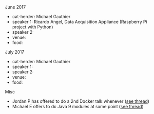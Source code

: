 
June 2017

- cat-herder: Michael Gauthier
- speaker 1: Ricardo Angel, Data Acquisition Appliance (Raspberry Pi project with Python) 
- speaker 2:
- venue:
- food: 

July 2017

- cat-herder: Michael Gauthier
- speaker 1:
- speaker 2:
- venue:
- food: 

Misc

- Jordan P has offered to do a 2nd Docker talk whenever ([see thread](https://github.com/peidevs/Event_Resources/issues/31))
- Michael E offers to do Java 9 modules at some point ([see thread](https://github.com/peidevs/Event_Resources/issues/55))
